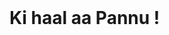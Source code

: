 <!DOCTYPE html>
<html>
<title>New Tab</title>
<head>
	<link rel="stylesheet" type="text/css" href="style.css">
</head>

<body onload="startTime()">

<div class="container"> 
	<div id="txt"></div><br>
	<h1> Ki haal aa Pannu ! </h1>
</div>


<script type="text/javascript" src="script.js"></script>
</body>
</html>
